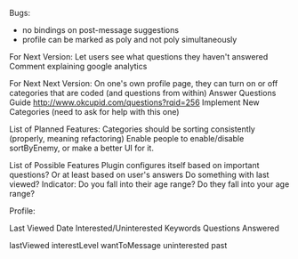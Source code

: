 Bugs:
*	no bindings on post-message suggestions
*	profile can be marked as poly and not poly simultaneously

For Next Version:
	Let users see what questions they haven't answered
	Comment explaining google analytics

For Next Next Version:
	On one's own profile page, they can turn on or off categories that are coded (and questions from within)
		Answer Questions Guide http://www.okcupid.com/questions?rqid=256
	Implement New Categories (need to ask for help with this one)


List of Planned Features:
	Categories should be sorting consistently (properly, meaning refactoring)
	Enable people to enable/disable sortByEnemy, or make a better UI for it.

List of Possible Features
	Plugin configures itself based on important questions? Or at least based on user's answers
	Do something with last viewed?
	Indicator: Do you fall into their age range? Do they fall into your age range?





Profile:

Last Viewed Date
Interested/Uninterested
Keywords
Questions Answered

lastViewed
interestLevel
	wantToMessage
	uninterested
	past
